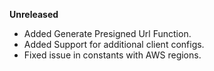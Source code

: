 **Unreleased**
* Added Generate Presigned Url Function. 
* Added Support for additional client configs. 
* Fixed issue in constants with AWS regions.
